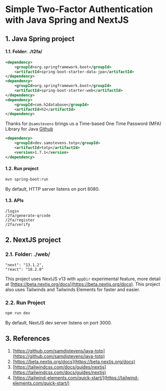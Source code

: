 # Simple Two-Factor Authentication with Java Spring and NextJS

## 1. Java Spring project
#### 1.1. Folder: ./t2fa/

```xml
<dependency>
    <groupId>org.springframework.boot</groupId>
    <artifactId>spring-boot-starter-data-jpa</artifactId>
</dependency>
<dependency>
    <groupId>org.springframework.boot</groupId>
    <artifactId>spring-boot-starter-web</artifactId>
</dependency>
<dependency>
    <groupId>com.h2database</groupId>
    <artifactId>h2</artifactId>
</dependency>
```
Thanks for `@samstevens` brings us a Time-based One Time Password (MFA) Library for Java [Github](https://github.com/samdjstevens/java-totp)
```xml
<dependency>
    <groupId>dev.samstevens.totp</groupId>
    <artifactId>totp</artifactId>
    <version>1.7.1</version>
</dependency>
```

#### 1.2. Run project
```sh
mvn spring-boot:run
```
By default, HTTP server listens on port 8080.

#### 1.3. APIs
```
/login
/2fa/generate-qrcode
/2fa/register
/2fa/verify
```

## 2. NextJS project
### 2.1. Folder: ./web/
```
"next": "13.1.2",
"react": "18.2.0"
```
This project uses NextJS v13 with `appDir` experimental feature, more detail at [https://beta.nextjs.org/docs](https://beta.nextjs.org/docs). This project also uses Tailwinds and Tailwinds Elements for faster and easier.
### 2.2. Run Project
```sh
npm run dev
```
By default, NextJS dev server listens on port 3000.

## 3. References
1. [https://github.com/samdjstevens/java-totp](https://github.com/samdjstevens/java-totp)
2. [https://beta.nextjs.org/docs](https://beta.nextjs.org/docs)
3. [https://tailwindcss.com/docs/guides/nextjs](https://tailwindcss.com/docs/guides/nextjs)
4. [https://tailwind-elements.com/quick-start/](https://tailwind-elements.com/quick-start/)